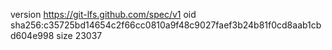 version https://git-lfs.github.com/spec/v1
oid sha256:c35725bd14654c2f66cc0810a9f48c9027faef3b24b81f0cd8aab1cbd604e998
size 23037
